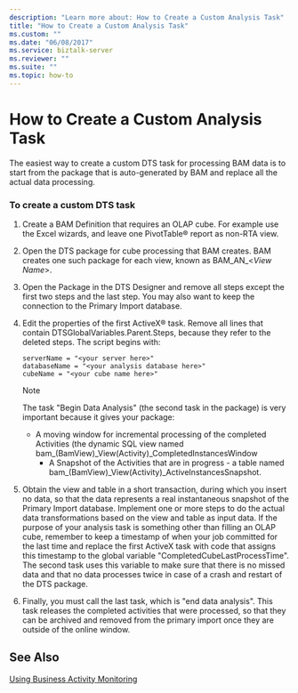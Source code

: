 ```yaml
---
description: "Learn more about: How to Create a Custom Analysis Task"
title: "How to Create a Custom Analysis Task"
ms.custom: ""
ms.date: "06/08/2017"
ms.service: biztalk-server
ms.reviewer: ""
ms.suite: ""
ms.topic: how-to
---
```

# How to Create a Custom Analysis Task
The easiest way to create a custom DTS task for processing BAM data is to start from the package that is auto-generated by BAM and replace all the actual data processing.  
  
### To create a custom DTS task  
  
1. Create a BAM Definition that requires an OLAP cube. For example use the Excel wizards, and leave one PivotTable® report as non-RTA view.  
  
2. Open the DTS package for cube processing that BAM creates. BAM creates one such package for each view, known as BAM_AN_\<*View Name*\>.  
  
3. Open the Package in the DTS Designer and remove all steps except the first two steps and the last step. You may also want to keep the connection to the Primary Import database.  
  
4. Edit the properties of the first ActiveX® task. Remove all lines that contain DTSGlobalVariables.Parent.Steps, because they refer to the deleted steps. The script begins with:  
  
   ```  
   serverName = "<your server here>"   
   databaseName = "<your analysis database here>"  
   cubeName = "<your cube name here>"  
   ```  
  
   > [!NOTE]
   >  The task "Begin Data Analysis" (the second task in the package) is very important because it gives your package:  
   > 
   > - A moving window for incremental processing of the completed Activities (the dynamic SQL view named  bam_(BamView)_View(Activity)_CompletedInstancesWindow  
   >   -   A Snapshot of the Activities that are in progress - a table named  bam\_(BamView)_View(Activity)_ActiveInstancesSnapshot.  
  
5. Obtain the view and table in a short transaction, during which you insert no data, so that the data represents a real instantaneous snapshot of the Primary Import database. Implement one or more steps to do the actual data transformations based on the view and table as input data. If the purpose of your analysis task is something other than filling an OLAP cube, remember to keep a timestamp of when your job committed for the last time and replace the first ActiveX task with code that assigns this timestamp to the global variable "CompletedCubeLastProcessTime". The second task uses this variable to make sure that there is no missed data and that no data processes twice in case of a crash and restart of the DTS package.  
  
6. Finally, you must call the last task, which is "end data analysis". This task releases the completed activities that were processed, so that they can be archived and removed from the primary import once they are outside of the online window.  
  
## See Also  
 [Using Business Activity Monitoring](../core/using-business-activity-monitoring.md)
